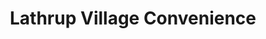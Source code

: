 ---
title: "Lathrup Village Convenience"
url: /lathrup-village/lathrup-village-convenience/
shop: convenience
---